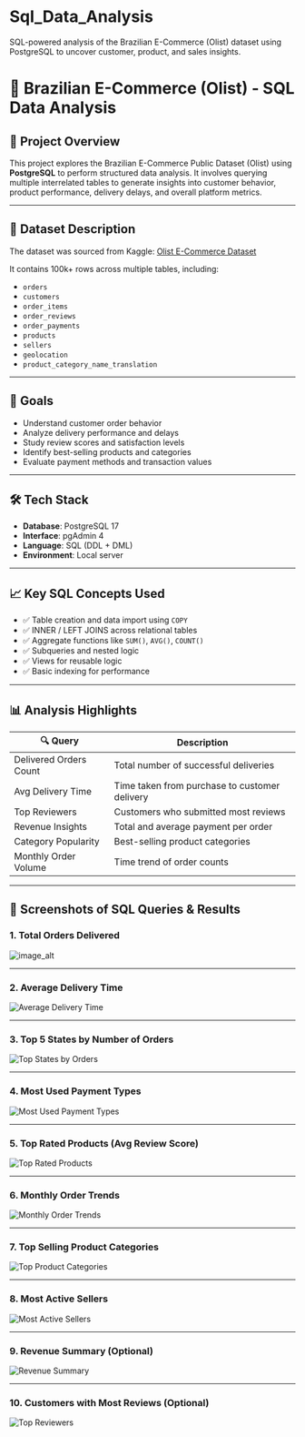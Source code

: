 # Sql_Data_Analysis
 SQL-powered analysis of the Brazilian E-Commerce (Olist) dataset using PostgreSQL to uncover customer, product, and sales insights.
# 🛒 Brazilian E-Commerce (Olist) - SQL Data Analysis

## 📌 Project Overview

This project explores the Brazilian E-Commerce Public Dataset (Olist) using **PostgreSQL** to perform structured data analysis. It involves querying multiple interrelated tables to generate insights into customer behavior, product performance, delivery delays, and overall platform metrics.

---

## 💾 Dataset Description

The dataset was sourced from Kaggle: [Olist E-Commerce Dataset](https://www.kaggle.com/datasets/olistbr/brazilian-ecommerce)

It contains 100k+ rows across multiple tables, including:
- `orders`
- `customers`
- `order_items`
- `order_reviews`
- `order_payments`
- `products`
- `sellers`
- `geolocation`
- `product_category_name_translation`

---

## 🧠 Goals

- Understand customer order behavior
- Analyze delivery performance and delays
- Study review scores and satisfaction levels
- Identify best-selling products and categories
- Evaluate payment methods and transaction values

---

## 🛠️ Tech Stack

- **Database**: PostgreSQL 17
- **Interface**: pgAdmin 4
- **Language**: SQL (DDL + DML)
- **Environment**: Local server

---

## 📈 Key SQL Concepts Used

- ✅ Table creation and data import using `COPY`
- ✅ INNER / LEFT JOINS across relational tables
- ✅ Aggregate functions like `SUM()`, `AVG()`, `COUNT()`
- ✅ Subqueries and nested logic
- ✅ Views for reusable logic
- ✅ Basic indexing for performance

---

## 📊 Analysis Highlights

| 🔍 Query | Description |
|---------|-------------|
| Delivered Orders Count | Total number of successful deliveries |
| Avg Delivery Time | Time taken from purchase to customer delivery |
| Top Reviewers | Customers who submitted most reviews |
| Revenue Insights | Total and average payment per order |
| Category Popularity | Best-selling product categories |
| Monthly Order Volume | Time trend of order counts |

---

## 📸 Screenshots of SQL Queries & Results

### 1. Total Orders Delivered
![image_alt](https://github.com/Mallikarjun-9/Sql_Data_Analysis/blob/62081c4500c5a96b488a4e0f0b2bb6c2cc5a4f20/Screenshot%202025-04-25%20162129.png)

---

### 2. Average Delivery Time
![Average Delivery Time](https://github.com/Mallikarjun-9/Sql_Data_Analysis/blob/77d17cf824eb43d06633804ea56ac5a05349cc9e/Screenshot%202025-04-25%20162216.png)

---

### 3. Top 5 States by Number of Orders
![Top States by Orders](https://github.com/Mallikarjun-9/Sql_Data_Analysis/blob/b43a13bc2659e46f98b5d27aa649570a0fe98eb5/Screenshot%202025-04-25%20162308.png)

---

### 4. Most Used Payment Types
![Most Used Payment Types](https://github.com/Mallikarjun-9/Sql_Data_Analysis/blob/0586b3f2a750287461040827a70bf9647accb4f8/Screenshot%202025-04-25%20162338.png)

---

### 5. Top Rated Products (Avg Review Score)
![Top Rated Products](https://github.com/Mallikarjun-9/Sql_Data_Analysis/blob/ccd9a47930652426b821088c2fa410464ddd3e3a/Screenshot%202025-04-25%20162613.png)

---

### 6. Monthly Order Trends
![Monthly Order Trends](https://github.com/Mallikarjun-9/Sql_Data_Analysis/blob/46636baeb76621b887cf20f09e8830f2f19e3187/Screenshot%202025-04-25%20162707.png)

---

### 7. Top Selling Product Categories
![Top Product Categories](https://github.com/Mallikarjun-9/Sql_Data_Analysis/blob/46636baeb76621b887cf20f09e8830f2f19e3187/Screenshot%202025-04-25%20162707.png)

---

### 8. Most Active Sellers
![Most Active Sellers](https://github.com/Mallikarjun-9/Sql_Data_Analysis/blob/5933b2a39d2dda816dd9461b0ea8303f6379139c/Screenshot%202025-04-25%20162810.png)

---

### 9. Revenue Summary (Optional)
![Revenue Summary](screenshots/09_revenue_summary.png)

---

### 10. Customers with Most Reviews (Optional)
![Top Reviewers](screenshots/10_top_reviewers.png)
